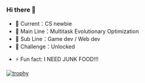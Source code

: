 ### Hi there 👋

- 🔭 Current：CS newbie
- 🌱 Main Line：Multitask Evolutionary Optimization
- 👯 Sub Line：Game dev / Web dev
- 🤔 Challenge：Unlocked
<!--
- 💬 Ask me about ...
- 📫 How to reach me: ...
- 😄 Pronouns: ...
-->
- ⚡ Fun fact: I NEED JUNK FOOD!!!

[![trophy](https://github-profile-trophy.vercel.app/?username=BjChacha&theme=onedark)](https://github.com/ryo-ma/github-profile-trophy)
